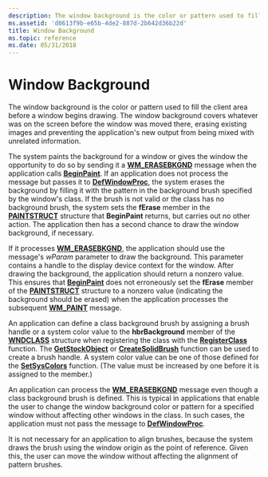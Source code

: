 ```yaml
---
description: The window background is the color or pattern used to fill the client area before a window begins drawing.
ms.assetid: 'd0613f9b-e65b-4de2-887d-2b642d36b22d'
title: Window Background
ms.topic: reference
ms.date: 05/31/2018
---
```


# Window Background

The window background is the color or pattern used to fill the client area before a window begins drawing. The window background covers whatever was on the screen before the window was moved there, erasing existing images and preventing the application's new output from being mixed with unrelated information.

The system paints the background for a window or gives the window the opportunity to do so by sending it a [**WM\_ERASEBKGND**](../winmsg/wm-erasebkgnd.md) message when the application calls [**BeginPaint**](/windows/desktop/api/Winuser/nf-winuser-beginpaint). If an application does not process the message but passes it to [**DefWindowProc**](/windows/desktop/api/winuser/nf-winuser-defwindowproca), the system erases the background by filling it with the pattern in the background brush specified by the window's class. If the brush is not valid or the class has no background brush, the system sets the **fErase** member in the [**PAINTSTRUCT**](/windows/win32/api/winuser/ns-winuser-paintstruct) structure that **BeginPaint** returns, but carries out no other action. The application then has a second chance to draw the window background, if necessary.

If it processes [**WM\_ERASEBKGND**](../winmsg/wm-erasebkgnd.md), the application should use the message's *wParam* parameter to draw the background. This parameter contains a handle to the display device context for the window. After drawing the background, the application should return a nonzero value. This ensures that [**BeginPaint**](/windows/desktop/api/Winuser/nf-winuser-beginpaint) does not erroneously set the **fErase** member of the [**PAINTSTRUCT**](/windows/win32/api/winuser/ns-winuser-paintstruct) structure to a nonzero value (indicating the background should be erased) when the application processes the subsequent [**WM\_PAINT**](wm-paint.md) message.

An application can define a class background brush by assigning a brush handle or a system color value to the **hbrBackground** member of the [**WNDCLASS**](/windows/win32/api/winuser/ns-winuser-wndclassa) structure when registering the class with the [**RegisterClass**](/windows/win32/api/winuser/nf-winuser-registerclassa) function. The [**GetStockObject**](/windows/desktop/api/Wingdi/nf-wingdi-getstockobject) or [**CreateSolidBrush**](/windows/desktop/api/Wingdi/nf-wingdi-createsolidbrush) function can be used to create a brush handle. A system color value can be one of those defined for the [**SetSysColors**](/windows/win32/api/winuser/nf-winuser-setsyscolors) function. (The value must be increased by one before it is assigned to the member.)

An application can process the [**WM\_ERASEBKGND**](../winmsg/wm-erasebkgnd.md) message even though a class background brush is defined. This is typical in applications that enable the user to change the window background color or pattern for a specified window without affecting other windows in the class. In such cases, the application must not pass the message to [**DefWindowProc**](/windows/desktop/api/winuser/nf-winuser-defwindowproca).

It is not necessary for an application to align brushes, because the system draws the brush using the window origin as the point of reference. Given this, the user can move the window without affecting the alignment of pattern brushes.

 

 
